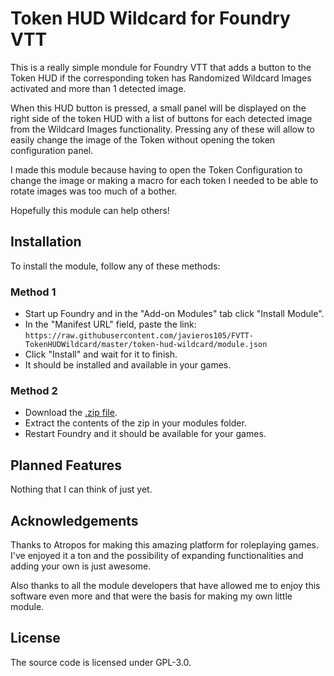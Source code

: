 # Token HUD Wildcard for Foundry VTT
This is a really simple mondule for Foundry VTT that adds a button to the Token HUD if the corresponding token has Randomized Wildcard Images activated and more than 1 detected image.

When this HUD button is pressed, a small panel will be displayed on the right side of the token HUD with a list of buttons for each detected image from the Wildcard Images functionality. Pressing any of these will allow to easily change the image of the Token without opening the token configuration panel.

I made this module because having to open the Token Configuration to change the image or making a macro for each token I needed to be able to rotate images was too much of a bother.

Hopefully this module can help others!

## Installation
To install the module, follow any of these methods:

### Method 1
- Start up Foundry and in the "Add-on Modules" tab click "Install Module".
- In the "Manifest URL" field, paste the link: `https://raw.githubusercontent.com/javieros105/FVTT-TokenHUDWildcard/master/token-hud-wildcard/module.json`
- Click "Install" and wait for it to finish.
- It should be installed and available in your games.

### Method 2
- Download the [.zip file](https://github.com/javieros105/FVTT-TokenHUDWildcard/raw/master/token-hud-wildcard.zip).
- Extract the contents of the zip in your modules folder.
- Restart Foundry and it should be available for your games.

## Planned Features
Nothing that I can think of just yet.

## Acknowledgements
Thanks to Atropos for making this amazing platform for roleplaying games. I've enjoyed it a ton and the possibility of expanding functionalities and adding your own is just awesome.

Also thanks to all the module developers that have allowed me to enjoy this software even more and that were the basis for making my own little module.

## License
The source code is licensed under GPL-3.0.